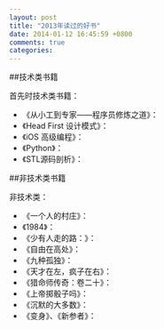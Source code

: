 ```yaml
---
layout: post
title: "2013年读过的好书"
date: 2014-01-12 16:45:59 +0800
comments: true
categories: 
---
```



##技术类书籍

首先时技术类书籍：

* 《从小工到专家——程序员修炼之道》：
* 《Head First 设计模式》：
* 《iOS 高级编程》：
* 《Python》：
* 《STL源码剖析》：

##非技术类书籍

非技术类：

* 《一个人的村庄》：
* 《1984》：
* 《少有人走的路：》：
* 《自由在高处》：
* 《九种孤独》：
* 《天才在左，疯子在右》：
* 《猎命师传奇：卷二十》：
* 《上帝掷骰子吗》：
* 《沉默的大多数》：
* 《变身》、《新参者》：